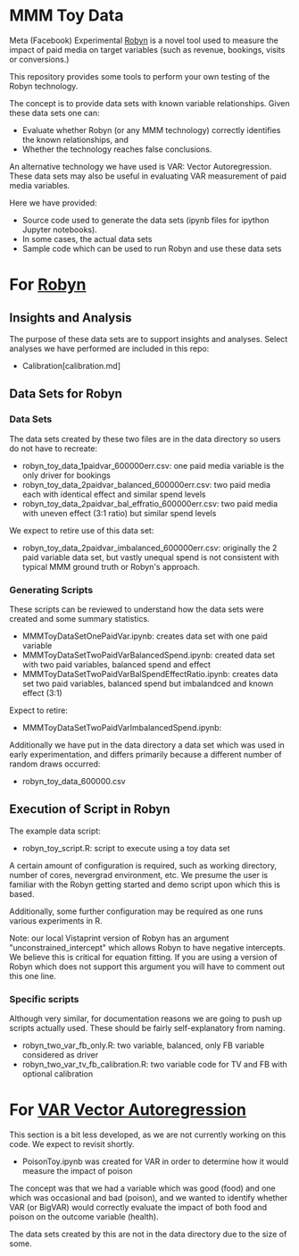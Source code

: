 # MMM Toy Data

Meta (Facebook) Experimental [Robyn](https://github.com/facebookexperimental/Robyn) is a novel tool used to measure the impact of paid media on target variables (such as revenue, bookings, visits or conversions.)

This repository provides some tools to perform your own testing of the Robyn technology.

The concept is to provide data sets with known variable relationships.  Given these data sets one can:
* Evaluate whether Robyn (or any MMM technology) correctly identifies the known relationships, and
* Whether the technology reaches false conclusions.

An alternative technology we have used is VAR: Vector Autoregression.  These data sets may also be useful in evaluating VAR measurement of paid media variables.

Here we have provided:
* Source code used to generate the data sets (ipynb files for ipython Jupyter notebooks).
* In some cases, the actual data sets
* Sample code which can be used to run Robyn and use these data sets

# For [Robyn](https://github.com/facebookexperimental/Robyn)

## Insights and Analysis

The purpose of these data sets are to support insights and analyses.  Select analyses we have performed are included in this repo:

* Calibration[calibration.md]


## Data Sets for Robyn

### Data Sets
The data sets created by these two files are in the data directory so users do not have to recreate:
* robyn_toy_data_1paidvar_600000err.csv: one paid media variable is the only driver for bookings
* robyn_toy_data_2paidvar_balanced_600000err.csv: two paid media each with identical effect and similar spend levels
* robyn_toy_data_2paidvar_bal_effratio_600000err.csv: two paid media with uneven effect (3:1 ratio) but similar spend levels

We expect to retire use of this data set:
* robyn_toy_data_2paidvar_imbalanced_600000err.csv: originally the 2 paid variable data set, but vastly unequal spend is not consistent with typical MMM ground truth or Robyn's approach.

### Generating Scripts

These scripts can be reviewed to understand how the data sets were created and some summary statistics.

* MMMToyDataSetOnePaidVar.ipynb: creates data set with one paid variable
* MMMToyDataSetTwoPaidVarBalancedSpend.ipynb: created data set with two paid variables, balanced spend and effect
* MMMToyDataSetTwoPaidVarBalSpendEffectRatio.ipynb: creates data set two paid variables, balanced spend but imbalandced and known effect (3:1)

Expect to retire:
* MMMToyDataSetTwoPaidVarImbalancedSpend.ipynb: 

Additionally we have put in the data directory a data set which was used in early experimentation,
and differs primarily because a different number of random draws occurred:
* robyn_toy_data_600000.csv

## Execution of Script in Robyn

The example data script:
* robyn_toy_script.R: script to execute using a toy data set

A certain amount of configuration is required, such as working directory, number of cores, nevergrad environment, etc.  We presume the user is familiar with the Robyn getting started and demo script upon which this is based.

Additionally, some further configuration may be required as one runs various experiments in R.

Note: our local Vistaprint version of Robyn has an argument "unconstrained_intercept" which allows Robyn
to have negative intercepts. We believe this is critical for equation fitting.  If you are using a version
of Robyn which does not support this argument you will have to comment out this one line.

### Specific scripts

Although very similar, for documentation reasons we are going to push up scripts actually used.  These should be fairly self-explanatory from naming.

* robyn_two_var_fb_only.R: two variable, balanced, only FB variable considered as driver
* robyn_two_var_tv_fb_calibration.R: two variable code for TV and FB with optional calibration

# For [VAR Vector Autoregression](https://www.rdocumentation.org/packages/vars/versions/1.5-6/topics/VAR)

This section is a bit less developed, as we are not currently working on this code.  We expect to revisit shortly.

* PoisonToy.ipynb was created for VAR in order to determine how it would measure the impact of poison

The concept was that we had a variable which was good (food) and one which was occasional and bad (poison), and we wanted to identify whether VAR (or BigVAR) would correctly evaluate the impact of both food and poison on the outcome variable (health).

The data sets created by this are not in the data directory due to the size of some.
